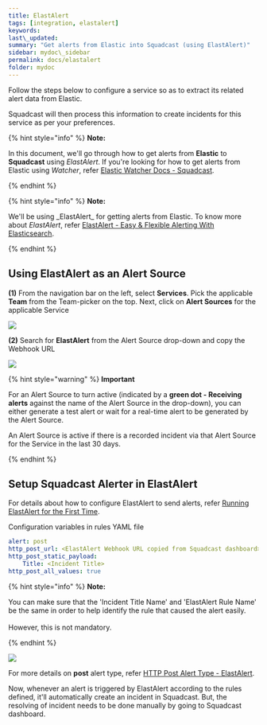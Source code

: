 ```yaml
---
title: ElastAlert
tags: [integration, elastalert]
keywords:
last\_updated:
summary: "Get alerts from Elastic into Squadcast (using ElastAlert)"
sidebar: mydoc\_sidebar
permalink: docs/elastalert
folder: mydoc
---
```


Follow the steps below to configure a service so as to extract its related alert data from Elastic.

Squadcast will then process this information to create incidents for this service as per your preferences.

{% hint style="info" %} 
<b>Note: </b>
<p>In this document, we'll go through how to get alerts from <b>Elastic</b> to <b>Squadcast</b> using <i>ElastAlert</i>. If you're looking for how to get alerts from Elastic using <i>Watcher</i>, refer <a href="elastic">Elastic Watcher Docs - Squadcast</a>.</p>
{% endhint %}

{% hint style="info" %} 
<b>Note: </b>
<p>We'll be using _ElastAlert_ for getting alerts from Elastic. To know more about <i>ElastAlert</i>, refer <a href="https://elastalert.readthedocs.io/en/latest/" target=_blank>ElastAlert - Easy & Flexible Alerting With Elasticsearch</a>.</p>
{% endhint %}

## Using ElastAlert as an Alert Source

**(1)** From the navigation bar on the left, select **Services**. Pick the applicable **Team** from the Team-picker on the top. Next, click on **Alert Sources** for the applicable Service

![](../../.gitbook/assets/alert\_source\_1.png)

**(2)** Search for **ElastAlert** from the Alert Source drop-down and copy the Webhook URL

![](../../.gitbook/assets/elastalert\_1.png)

{% hint style="warning" %} 
<b>Important</b>
<p>For an Alert Source to turn active (indicated by a <b>green dot - Receiving alerts</b> against the name of the Alert Source in the drop-down), you can either generate a test alert or wait for a real-time alert to be generated by the Alert Source.</p>
<p>An Alert Source is active if there is a recorded incident via that Alert Source for the Service in the last 30 days.</p>
{% endhint %}

## Setup Squadcast Alerter in ElastAlert

For details about how to configure ElastAlert to send alerts, refer [Running ElastAlert for the First Time](https://elastalert.readthedocs.io/en/latest/running_elastalert.html).

Configuration variables in rules YAML file

```yaml
alert: post
http_post_url: <ElastAlert Webhook URL copied from Squadcast dashboard>
http_post_static_payload:
	Title: <Incident Title>
http_post_all_values: true
```

{% hint style="info" %} 
<b>Note: </b>
<p>You can make sure that the 'Incident Title Name' and 'ElastAlert Rule Name' be the same in order to help identify the rule that caused the alert easily. <br/><br/>However, this is not mandatory.</p>
{% endhint %}

![](../../.gitbook/assets/elastalert\_2.png)

For more details on **post** alert type, refer [HTTP Post Alert Type - ElastAlert](https://elastalert.readthedocs.io/en/latest/ruletypes.html#http-post).

Now, whenever an alert is triggered by ElastAlert according to the rules defined, it'll automatically create an incident in Squadcast. But, the resolving of incident needs to be done manually by going to Squadcast dashboard.